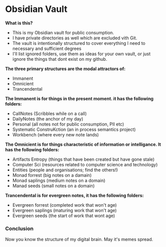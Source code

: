 # Obsidian Vault

**What is this?**
- This is my Obsidian vault for public consumption. 
- I have private directories as well which are excluded vith Git.
- The vault is intentionally structured to cover everything I need to necessary and sufficient degrees
- I'll list ignored folders, use them as ideas for your own vault, or just ignore the things that dont exist on my github.

**The three primary structures are the modal attractors of:**
- Immanent
- Omnicient
- Trancendental

**The Immanent is for things in the present moment. it has the following folders:**
- CallNotes (Scribbles while on a call)
- DailyNotes (the anchor of my day)
- Personal (all notes not for public consumption, PII etc)
- Systematic ConstruKction (an in process semantics project)
- Workbench (where every new note lands)

**The Omnicient is for things characteristic of information or intelligance. It has the following folders:**
- Artifacts Entropy (things that have been created but have gone stale)
- Computer Sci (resources related to computer science and technology)
- Entities (people and organisations; find the others!)
- Monad forrest (big notes on a damain)
- Monad saplings (medium notes on a domain)
- Manad seeds (small notes on a domain)


**Trancendental is for evergreen notes, it has the following folders:**
- Evergreen forrest (completed work that won't age)
- Evergreen saplings (maturing work that won't age)
- Evergreen seeds (the start of work that wont age)

### Conclusion
Now you know the structure of my digital brain. May it's memes spread. 
